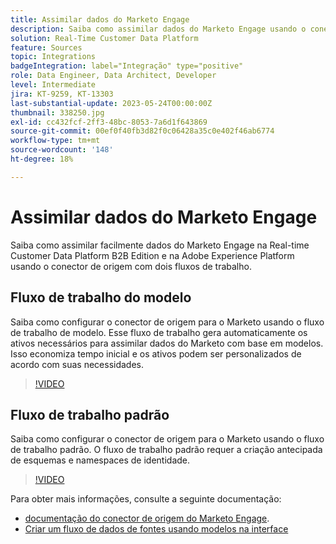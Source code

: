 ```yaml
---
title: Assimilar dados do Marketo Engage
description: Saiba como assimilar dados do Marketo Engage usando o conector de origem com os workflows padrão e de modelo.
solution: Real-Time Customer Data Platform
feature: Sources
topic: Integrations
badgeIntegration: label="Integração" type="positive"
role: Data Engineer, Data Architect, Developer
level: Intermediate
jira: KT-9259, KT-13303
last-substantial-update: 2023-05-24T00:00:00Z
thumbnail: 338250.jpg
exl-id: cc432fcf-2ff3-48bc-8053-7a6d1f643869
source-git-commit: 00ef0f40fb3d82f0c06428a35c0e402f46ab6774
workflow-type: tm+mt
source-wordcount: '148'
ht-degree: 18%

---
```


# Assimilar dados do Marketo Engage

Saiba como assimilar facilmente dados do Marketo Engage na Real-time Customer Data Platform B2B Edition e na Adobe Experience Platform usando o conector de origem com dois fluxos de trabalho.

## Fluxo de trabalho do modelo

Saiba como configurar o conector de origem para o Marketo usando o fluxo de trabalho de modelo. Esse fluxo de trabalho gera automaticamente os ativos necessários para assimilar dados do Marketo com base em modelos. Isso economiza tempo inicial e os ativos podem ser personalizados de acordo com suas necessidades.

>[!VIDEO](https://video.tv.adobe.com/v/3419550?learn=on)

## Fluxo de trabalho padrão

Saiba como configurar o conector de origem para o Marketo usando o fluxo de trabalho padrão. O fluxo de trabalho padrão requer a criação antecipada de esquemas e namespaces de identidade.

>[!VIDEO](https://video.tv.adobe.com/v/338250?learn=on)

Para obter mais informações, consulte a seguinte documentação:
* [documentação do conector de origem do Marketo Engage](https://experienceleague.adobe.com/docs/experience-platform/sources/connectors/adobe-applications/marketo/marketo.html).
* [Criar um fluxo de dados de fontes usando modelos na interface](https://experienceleague.adobe.com/docs/experience-platform/sources/ui-tutorials/templates.html#)
